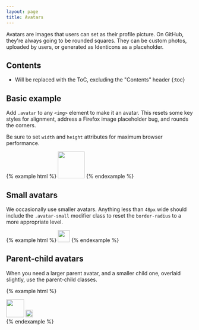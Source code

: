 ```yaml
---
layout: page
title: Avatars
---
```


Avatars are images that users can set as their profile picture. On GitHub, they're always going to be rounded squares. They can be custom photos, uploaded by users, or generated as Identicons as a placeholder.

## Contents

* Will be replaced with the ToC, excluding the "Contents" header
{:toc}

## Basic example

Add `.avatar` to any `<img>` element to make it an avatar. This resets some key styles for alignment, address a Firefox image placeholder bug, and rounds the corners.

Be sure to set `width` and `height` attributes for maximum browser performance.

{% example html %}
<img class="avatar" src="https://avatars3.githubusercontent.com/u/9919?v=3&s=144" width="72" height="72">
{% endexample %}

## Small avatars

We occasionally use smaller avatars. Anything less than `48px` wide should include the `.avatar-small` modifier class to reset the `border-radius` to a more appropriate level.

{% example html %}
<img class="avatar avatar-small" src="https://avatars3.githubusercontent.com/u/9919?v=3&s=64" width="32" height="32">
{% endexample %}

## Parent-child avatars

When you need a larger parent avatar, and a smaller child one, overlaid slightly, use the parent-child classes.

{% example html %}
<div class="avatar-parent-child left">
  <img class="avatar" src="https://avatars3.githubusercontent.com/u/9919?v=3&s=96" width="48" height="48">
  <img class="avatar avatar-child" src="https://avatars3.githubusercontent.com/u/9919?v=3&s=40" width="20" height="20">
</div>
{% endexample %}
